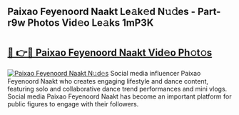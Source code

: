 ## Paixao Feyenoord Naakt Le𝚊k𝚎d N𝚞𝚍es - Part-r9w Photos Vid𝚎o Le𝚊ks 1mP3K

# <h2><a href="http://fb7jho.evod.top/?m=Paixao+Feyenoord+Naakt">🔗 👉🔴 Paixao Feyenoord Naakt Vid𝚎o Ph𝚘t𝚘s</a></h2>

[![Paixao Feyenoord Naakt N𝚞d𝚎s](https://i.imgur.com/8V9OHl7.gif)](http://fb7jho.evod.top/?m=Paixao+Feyenoord+Naakt)
Social media influencer Paixao Feyenoord Naakt who creates engaging lifestyle and dance content, featuring solo and collaborative dance trend performances and mini vlogs. Social media Paixao Feyenoord Naakt has become an important platform for public figures to engage with their followers. 
